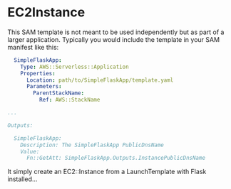 # EC2Instance

This SAM template is not meant to be used independently but as part of a larger application. Typically you would include the template in your SAM manifest like this:

```yaml
  SimpleFlaskApp:
    Type: AWS::Serverless::Application
    Properties:
      Location: path/to/SimpleFlaskApp/template.yaml
      Parameters:
        ParentStackName: 
          Ref: AWS::StackName

...

Outputs:

  SimpleFlaskApp:
    Description: The SimpleFlaskApp PublicDnsName
    Value: 
      Fn::GetAtt: SimpleFlaskApp.Outputs.InstancePublicDnsName

```

It simply create an EC2::Instance from a LaunchTemplate with Flask installed...

